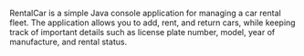 RentalCar is a simple Java console application for managing a car rental fleet. The application allows you to add, rent, and return cars, while keeping track of important details such as license plate number, model, year of manufacture, and rental status.


